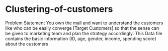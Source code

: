 # Clustering-of-customers
Problem Statement You own the mall and want to understand the customers like who can be easily converge [Target Customers] so that the sense can be given to marketing team and plan the strategy accordingly.
This Data file contains the basic information (ID, age, gender, income, spending score) about the customers
